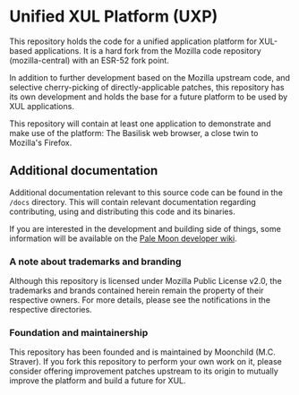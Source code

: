 # Unified XUL Platform (UXP)

This repository holds the code for a unified application platform for XUL-based
applications. It is a hard fork from the Mozilla code repository (mozilla-central)
with an ESR-52 fork point.

In addition to further development based on the Mozilla upstream code, and
selective cherry-picking of directly-applicable patches, this repository has its
own development and holds the base for a future platform to be used by XUL
applications.

This repository will contain at least one application to demonstrate and make use
of the platform: The Basilisk web browser, a close twin to Mozilla's Firefox.

## Additional documentation

Additional documentation relevant to this source code can be found in the `/docs`
directory. This will contain relevant documentation regarding contributing,
using and distributing this code and its binaries.

If you are interested in the development and building side of things, some
information will be available on the [Pale Moon developer wiki](http://developer.palemoon.org).

### A note about trademarks and branding

Although this repository is licensed under Mozilla Public License v2.0, the
trademarks and brands contained herein remain the property of their respective
owners. For more details, please see the notifications in the respective directories.

### Foundation and maintainership

This repository has been founded and is maintained by Moonchild (M.C. Straver).
If you fork this repository to perform your own work on it, please consider
offering improvement patches upstream to its origin to mutually improve the
platform and build a future for XUL.
